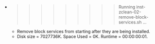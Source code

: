 * >>>>>>>>> Running inst-zclean-02-remove-block-services.sh ...
  * Remove block services from starting after they are being installed.
  * Disk size = 7027736K. Space Used = 0K. Runtime = 00:00:00:01.
